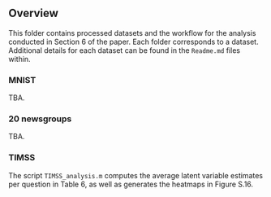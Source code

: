 ## Overview
This folder contains processed datasets and the workflow for the analysis conducted in Section 6 of the paper. Each folder corresponds to a dataset. Additional details for each dataset can be found in the `Readme.md` files within.

### MNIST
TBA.

### 20 newsgroups
TBA.

### TIMSS
The script `TIMSS_analysis.m` computes the average latent variable estimates per question in Table 6, as well as generates the heatmaps in Figure S.16.

